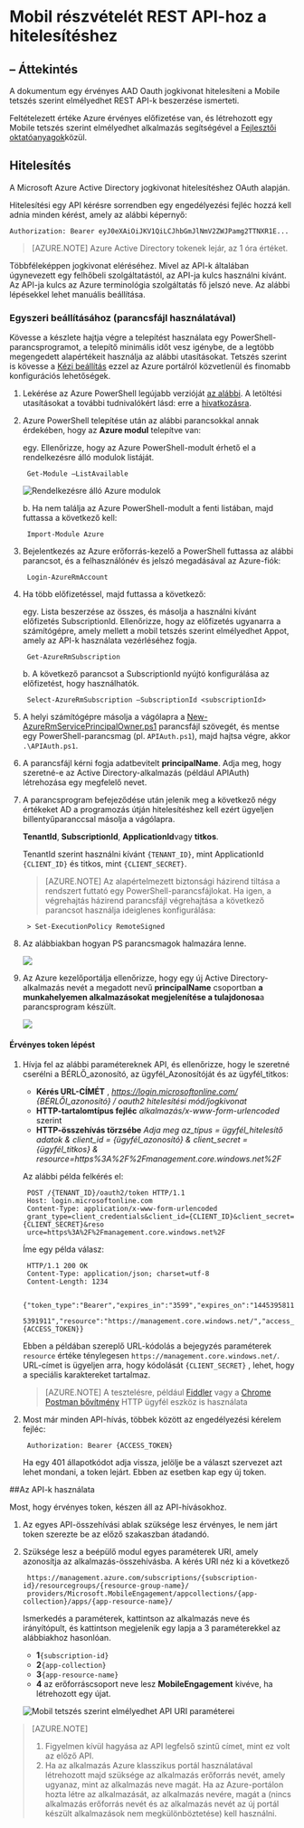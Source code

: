 <properties 
    pageTitle="Mobil részvételét REST API-hoz a hitelesítéshez"
    description="Megtudhatja, hogy miként hitelesítést végezni az Azure Mobile tetszés szerint elmélyedhet REST API-hoz" 
    services="mobile-engagement" 
    documentationCenter="mobile" 
    authors="piyushjo"
    manager="erikre"
    editor=""/>

<tags
    ms.service="mobile-engagement"
    ms.devlang="na"
    ms.topic="article"
    ms.tgt_pltfrm="mobile-multiple"
    ms.workload="mobile" 
    ms.date="10/05/2016"
    ms.author="wesmc;ricksal"/>

# <a name="authenticate-with-mobile-engagement-rest-apis"></a>Mobil részvételét REST API-hoz a hitelesítéshez

## <a name="overview"></a>– Áttekintés

A dokumentum egy érvényes AAD Oauth jogkivonat hitelesíteni a Mobile tetszés szerint elmélyedhet REST API-k beszerzése ismerteti. 

Feltételezett értéke Azure érvényes előfizetése van, és létrehozott egy Mobile tetszés szerint elmélyedhet alkalmazás segítségével a [Fejlesztői oktatóanyagok](mobile-engagement-windows-store-dotnet-get-started.md)közül.

## <a name="authentication"></a>Hitelesítés

A Microsoft Azure Active Directory jogkivonat hitelesítéshez OAuth alapján. 

Hitelesítési egy API kérésre sorrendben egy engedélyezési fejléc hozzá kell adnia minden kérést, amely az alábbi képernyő:

    Authorization: Bearer eyJ0eXAiOiJKV1QiLCJhbGmJlNmV2ZWJPamg2TTNXR1E...

>[AZURE.NOTE] Azure Active Directory tokenek lejár, az 1 óra értéket.

Többféleképpen jogkivonat eléréséhez. Mivel az API-k általában úgynevezett egy felhőbeli szolgáltatástól, az API-ja kulcs használni kívánt. Az API-ja kulcs az Azure terminológia szolgáltatás fő jelszó neve. Az alábbi lépésekkel lehet manuális beállítása.

### <a name="one-time-setup-using-script"></a>Egyszeri beállításához (parancsfájl használatával)

Kövesse a készlete hajtja végre a telepítést használata egy PowerShell-parancsprogramot, a telepítő minimális időt vesz igénybe, de a legtöbb megengedett alapértékeit használja az alábbi utasításokat. Tetszés szerint is kövesse a [Kézi beállítás](mobile-engagement-api-authentication-manual.md) ezzel az Azure portálról közvetlenül és finomabb konfigurációs lehetőségek. 

1. Lekérése az Azure PowerShell legújabb verzióját [az alábbi](http://aka.ms/webpi-azps). A letöltési utasításokat a további tudnivalókért lásd: erre a [hivatkozásra](../powershell-install-configure.md).  

2. Azure PowerShell telepítése után az alábbi parancsokkal annak érdekében, hogy az **Azure modul** telepítve van:

    egy. Ellenőrizze, hogy az Azure PowerShell-modult érhető el a rendelkezésre álló modulok listáját. 
    
        Get-Module –ListAvailable 

    ![Rendelkezésre álló Azure modulok][1]
        
    b. Ha nem találja az Azure PowerShell-modult a fenti listában, majd futtassa a következő kell:
        
        Import-Module Azure 
        
3. Bejelentkezés az Azure erőforrás-kezelő a PowerShell futtassa az alábbi parancsot, és a felhasználónév és jelszó megadásával az Azure-fiók: 
        
        Login-AzureRmAccount

4. Ha több előfizetéssel, majd futtassa a következő:

    egy. Lista beszerzése az összes, és másolja a használni kívánt előfizetés SubscriptionId. Ellenőrizze, hogy az előfizetés ugyanarra a számítógépre, amely mellett a mobil tetszés szerint elmélyedhet Appot, amely az API-k használata vezérléséhez fogja. 

        Get-AzureRmSubscription

    b. A következő parancsot a SubscriptionId nyújtó konfigurálása az előfizetést, hogy használhatók.

        Select-AzureRmSubscription –SubscriptionId <subscriptionId>

5. A helyi számítógépre másolja a vágólapra a [New-AzureRmServicePrincipalOwner.ps1](https://raw.githubusercontent.com/matt-gibbs/azbits/master/src/New-AzureRmServicePrincipalOwner.ps1) parancsfájl szövegét, és mentse egy PowerShell-parancsmag (pl. `APIAuth.ps1`), majd hajtsa végre, akkor `.\APIAuth.ps1`. 
    
6. A parancsfájl kérni fogja adatbevitelt **principalName**. Adja meg, hogy szeretné-e az Active Directory-alkalmazás (például APIAuth) létrehozása egy megfelelő nevet. 

7. A parancsprogram befejeződése után jelenik meg a következő négy értékeket AD a programozás útján hitelesítéshez kell ezért ügyeljen billentyűparanccsal másolja a vágólapra. 
        
    **TenantId**, **SubscriptionId**, **ApplicationId**vagy **titkos**.

    TenantId szerint használni kívánt `{TENANT_ID}`, mint ApplicationId `{CLIENT_ID}` és titkos, mint `{CLIENT_SECRET}`.

    > [AZURE.NOTE] Az alapértelmezett biztonsági házirend tiltása a rendszert futtató egy PowerShell-parancsfájlokat. Ha igen, a végrehajtás házirend parancsfájl végrehajtása a következő parancsot használja ideiglenes konfigurálása:

        > Set-ExecutionPolicy RemoteSigned

8. Az alábbiakban hogyan PS parancsmagok halmazára lenne. 

    ![][3]

9. Az Azure kezelőportálja ellenőrizze, hogy egy új Active Directory-alkalmazás nevét a megadott nevű **principalName** csoportban **a munkahelyemen alkalmazásokat megjelenítése a tulajdonosa**a parancsprogram készült.

    ![][4]

#### <a name="steps-to-get-a-valid-token"></a>Érvényes token lépést

1. Hívja fel az alábbi paramétereknek API, és ellenőrizze, hogy le szeretné cserélni a BÉRLŐ\_azonosító, az ügyfél\_Azonosítóját és az ügyfél\_titkos:

    - **Kérés URL-CÍMÉT** , *https://login.microsoftonline.com/ {BÉRLŐI\_azonosító} / oauth2 hitelesítési mód/jogkivonat*
    - **HTTP-tartalomtípus fejléc** *alkalmazás/x-www-form-urlencoded* szerint
    - **HTTP-összehívás törzsébe** *Adja meg az\_típus = ügyfél\_hitelesítő adatok & client_id = {ügyfél\_azonosító} & client_secret = {ügyfél\_titkos} & resource=https%3A%2F%2Fmanagement.core.windows.net%2F*

    Az alábbi példa felkérés el:

        POST /{TENANT_ID}/oauth2/token HTTP/1.1
        Host: login.microsoftonline.com
        Content-Type: application/x-www-form-urlencoded
        grant_type=client_credentials&client_id={CLIENT_ID}&client_secret={CLIENT_SECRET}&reso
        urce=https%3A%2F%2Fmanagement.core.windows.net%2F

    Íme egy példa válasz:

        HTTP/1.1 200 OK
        Content-Type: application/json; charset=utf-8
        Content-Length: 1234
    
        {"token_type":"Bearer","expires_in":"3599","expires_on":"1445395811","not_before":"144
        5391911","resource":"https://management.core.windows.net/","access_token":{ACCESS_TOKEN}}

    Ebben a példában szereplő URL-kódolás a bejegyzés paraméterek `resource` értéke ténylegesen `https://management.core.windows.net/`. URL-címet is ügyeljen arra, hogy kódolását `{CLIENT_SECRET}` , lehet, hogy a speciális karaktereket tartalmaz.

    > [AZURE.NOTE] A tesztelésre, például [Fiddler](http://www.telerik.com/fiddler) vagy a [Chrome Postman bővítmény](https://chrome.google.com/webstore/detail/postman/fhbjgbiflinjbdggehcddcbncdddomop) HTTP ügyfél eszköz is használata 

2. Most már minden API-hívás, többek között az engedélyezési kérelem fejléc:

        Authorization: Bearer {ACCESS_TOKEN}

    Ha egy 401 állapotkódot adja vissza, jelölje be a választ szervezet azt lehet mondani, a token lejárt. Ebben az esetben kap egy új token.

##<a name="using-the-apis"></a>Az API-k használata

Most, hogy érvényes token, készen áll az API-hívásokhoz.

1. Az egyes API-összehívási ablak szüksége lesz érvényes, le nem járt token szerezte be az előző szakaszban átadandó.

2. Szüksége lesz a beépülő modul egyes paraméterek URI, amely azonosítja az alkalmazás-összehívásba. A kérés URI néz ki a következő

        https://management.azure.com/subscriptions/{subscription-id}/resourcegroups/{resource-group-name}/
        providers/Microsoft.MobileEngagement/appcollections/{app-collection}/apps/{app-resource-name}/

    Ismerkedés a paraméterek, kattintson az alkalmazás neve és irányítópult, és kattintson megjelenik egy lapja a 3 paraméterekkel az alábbiakhoz hasonlóan.

    - **1**`{subscription-id}`
    - **2**`{app-collection}`
    - **3**`{app-resource-name}`
    - **4** az erőforráscsoport neve lesz **MobileEngagement** kivéve, ha létrehozott egy újat. 

    ![Mobil tetszés szerint elmélyedhet API URI paraméterei][2]

>[AZURE.NOTE] <br/>
>1. Figyelmen kívül hagyása az API legfelső szintű címet, mint ez volt az előző API.<br/>
>2. Ha az alkalmazás Azure klasszikus portál használatával létrehozott majd szüksége az alkalmazás erőforrás nevét, amely ugyanaz, mint az alkalmazás neve magát. Ha az Azure-portálon hozta létre az alkalmazását, az alkalmazás nevére, magát a (nincs alkalmazás erőforrás nevét és az alkalmazás nevét az új portál készült alkalmazások nem megkülönböztetése) kell használni.  

<!-- Images -->
[1]: ./media/mobile-engagement-api-authentication/azure-module.png
[2]: ./media/mobile-engagement-api-authentication/mobile-engagement-api-uri-params.png
[3]: ./media/mobile-engagement-api-authentication/ps-cmdlets.png
[4]: ./media/mobile-engagement-api-authentication/ad-app-creation.png




